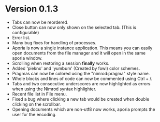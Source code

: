Version 0.1.3
=============

* Tabs can now be reordered.
* Close button can now only shown on the selected tab. (This is configurable)
* Error list.
* Many bug fixes for handling of processes.
* Aporia is now a single instance application. This means you can easily
open documents from the file manager and it will open in the same aporia window.
* Scrolling when restoring a session **finally** works.
* Added 'piekno' and 'yumbum' (Created by fowl) color schemes.
* Pragmas can now be colored using the "nimrod:pragma" style name.
* Whole blocks and lines of code can now be commented using Ctrl + /.
* Tabs and two consecutive underscores are now highlighted as errors when using
the Nimrod syntax highlighter.
* Recent file list in File menu.
* Fixed a bug where clicking a new tab would be created when double clicking on 
  the scrollbar.
* Opening documents which are non-utf8 now works, aporia prompts the user for
  the encoding.